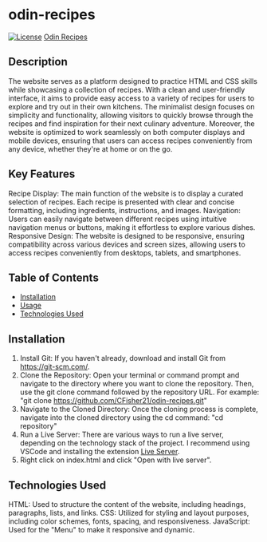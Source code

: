# odin-recipes

[![License](https://img.shields.io/badge/license-MIT-blue.svg)](https://opensource.org/licenses/MIT)
[Odin Recipes](https://cfisher21.github.io/odin-recipes/)


## Description
The website serves as a platform designed to practice HTML and CSS skills while showcasing a collection of recipes. With a clean and user-friendly interface, it aims to provide easy access to a variety of recipes for users to explore and try out in their own kitchens. The minimalist design focuses on simplicity and functionality, allowing visitors to quickly browse through the recipes and find inspiration for their next culinary adventure. Moreover, the website is optimized to work seamlessly on both computer displays and mobile devices, ensuring that users can access recipes conveniently from any device, whether they're at home or on the go.

## Key Features 
Recipe Display: The main function of the website is to display a curated selection of recipes. Each recipe is presented with clear and concise formatting, including ingredients, instructions, and images.
Navigation: Users can easily navigate between different recipes using intuitive navigation menus or buttons, making it effortless to explore various dishes.
Responsive Design: The website is designed to be responsive, ensuring compatibility across various devices and screen sizes, allowing users to access recipes conveniently from desktops, tablets, and smartphones.

## Table of Contents
- [Installation](#installation)
- [Usage](#usage)
- [Technologies Used](#technologies-used)

## Installation
1. Install Git: If you haven't already, download and install Git from https://git-scm.com/.
2. Clone the Repository: Open your terminal or command prompt and navigate to the directory where you want to clone the repository. Then, use the git clone command followed by the repository URL. For example: "git clone https://github.com/CFisher21/odin-recipes.git"
3. Navigate to the Cloned Directory: Once the cloning process is complete, navigate into the cloned directory using the cd command: "cd repository"
4. Run a Live Server: There are various ways to run a live server, depending on the technology stack of the project. I recommend using VSCode and installing the extension [Live Server](https://marketplace.visualstudio.com/items?itemName=ritwickdey.LiveServer).
5. Right click on index.html and click "Open with live server".

## Technologies Used
HTML: Used to structure the content of the website, including headings, paragraphs, lists, and links.
CSS: Utilized for styling and layout purposes, including color schemes, fonts, spacing, and responsiveness.
JavaScript: Used for the "Menu" to make it responsive and dynamic.
